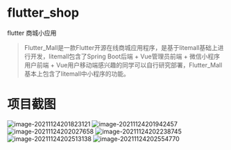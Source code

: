 # flutter_shop
flutter 商城小应用
>Flutter_Mall是一款Flutter开源在线商城应用程序，是基于litemall基础上进行开发，litemall包含了Spring Boot后端 + Vue管理员前端 + 微信小程序用户前端 + Vue用户移动端感兴趣的同学可以自行研究部署，Flutter_Mall基本上包含了litemall中小程序的功能。

# 项目截图
![image-20211124201823121](https://user-images.githubusercontent.com/32870794/146149823-b7f00b1e-794f-4051-8b2d-e925a3ea6622.png)
![image-20211124201942457](https://user-images.githubusercontent.com/32870794/146149872-4e4053e9-b7d6-474b-98af-21460f9259e1.png)
![image-20211124202027658](https://user-images.githubusercontent.com/32870794/146149894-7c7a2f72-b22b-42d5-aea2-e5fef19f863c.png)
![image-20211124202238745](https://user-images.githubusercontent.com/32870794/146149909-3aaa09e3-39f2-49b0-aebd-78e3b566e69d.png)
![image-20211124202513138](https://user-images.githubusercontent.com/32870794/146149919-df04b83f-cc64-477f-9885-747cccfd4422.png)
![image-20211124202554770](https://user-images.githubusercontent.com/32870794/146149937-10f6303b-9958-4d52-b3cb-340f98dc3168.png)
